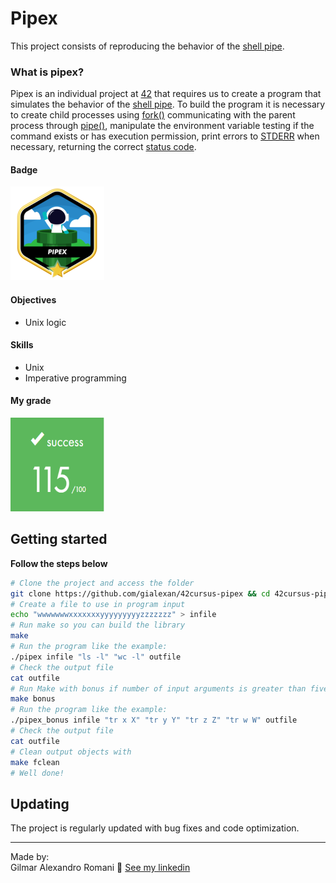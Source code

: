 # Pipex
This project consists of reproducing the behavior of the [shell pipe](https://www.geeksforgeeks.org/piping-in-unix-or-linux/).

### What is pipex?
Pipex is an individual project at [42](https://www.42sp.org.br/) that requires us to create a program that simulates the behavior of the [shell pipe](https://www.geeksforgeeks.org/piping-in-unix-or-linux/). To build the program it is necessary to create child processes using [fork()](https://www.geeksforgeeks.org/fork-system-call/) communicating with the parent process through [pipe()](https://www.geeksforgeeks.org/pipe-system-call/), manipulate the environment variable testing if the command exists or has execution permission, print errors to [STDERR](https://en.wikipedia.org/wiki/Standard_streams) when necessary, returning the correct [status code](https://www.geeksforgeeks.org/exit-codes-in-c-c-with-examples/).

#### Badge
<img src="pipexm.png" width="150" height="150"/>

#### Objectives
- Unix logic

#### Skills
- Unix
- Imperative programming

#### My grade
<img src="score.png" width="150" height="150"/>

## Getting started
**Follow the steps below**
```bash
# Clone the project and access the folder
git clone https://github.com/gialexan/42cursus-pipex && cd 42cursus-pipex/
# Create a file to use in program input
echo "wwwwwwwxxxxxxxyyyyyyyyyzzzzzzz" > infile
# Run make so you can build the library
make
# Run the program like the example:
./pipex infile "ls -l" "wc -l" outfile
# Check the output file
cat outfile
# Run Make with bonus if number of input arguments is greater than five
make bonus
# Run the program like the example:
./pipex_bonus infile "tr x X" "tr y Y" "tr z Z" "tr w W" outfile
# Check the output file
cat outfile
# Clean output objects with
make fclean
# Well done!
```

## Updating

The project is regularly updated with bug fixes and code optimization.

---

Made by:<br />
Gilmar Alexandro Romani 👋 [See my linkedin](https://www.linkedin.com/in/gilmar-romani/)
